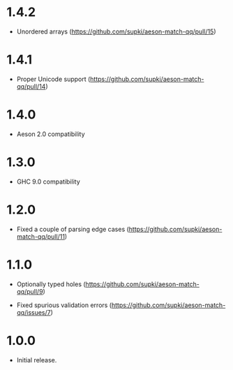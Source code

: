 1.4.2
=====

  * Unordered arrays (https://github.com/supki/aeson-match-qq/pull/15)

1.4.1
=====

  * Proper Unicode support (https://github.com/supki/aeson-match-qq/pull/14)

1.4.0
=====

  * Aeson 2.0 compatibility

1.3.0
=====

  * GHC 9.0 compatibility

1.2.0
=====

  * Fixed a couple of parsing edge cases (https://github.com/supki/aeson-match-qq/pull/11)

1.1.0
=====

  * Optionally typed holes (https://github.com/supki/aeson-match-qq/pull/9)

  * Fixed spurious validation errors (https://github.com/supki/aeson-match-qq/issues/7)

1.0.0
=====

  * Initial release.
